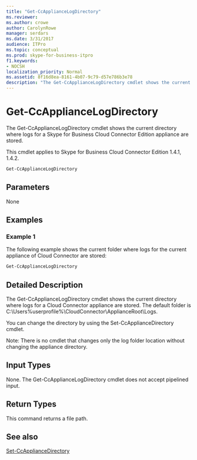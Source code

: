 ```yaml
---
title: "Get-CcApplianceLogDirectory"
ms.reviewer: 
ms.author: crowe
author: CarolynRowe
manager: serdars
ms.date: 3/31/2017
audience: ITPro
ms.topic: conceptual
ms.prod: skype-for-business-itpro
f1.keywords:
- NOCSH
localization_priority: Normal
ms.assetid: 8f16d8ea-8161-4b07-9c79-d57e786b3e78
description: "The Get-CcApplianceLogDirectory cmdlet shows the current directory where logs for a Skype for Business Cloud Connector Edition appliance are stored."
---
```


# Get-CcApplianceLogDirectory
 
The Get-CcApplianceLogDirectory cmdlet shows the current directory where logs for a Skype for Business Cloud Connector Edition appliance are stored.
  
This cmdlet applies to Skype for Business Cloud Connector Edition 1.4.1, 1.4.2.
  
```powershell
Get-CcApplianceLogDirectory
```

## Parameters

None
  
## Examples
<a name="Examples"> </a>

### Example 1

The following example shows the current folder where logs for the current appliance of Cloud Connector are stored:
  
```powershell
Get-CcApplianceLogDirectory
```

## Detailed Description
<a name="DetailedDescription"> </a>

The Get-CcApplianceLogDirectory cmdlet shows the current directory where logs for a Cloud Connector appliance are stored. The default folder is C:\Users\%userprofile%\CloudConnector\ApplianceRoot\Logs. 
  
You can change the directory by using the Set-CcApplianceDirectory cmdlet. 
  
Note: There is no cmdlet that changes only the log folder location without changing the appliance directory.
  
## Input Types
<a name="InputTypes"> </a>

None. The Get-CcApplianceLogDirectory cmdlet does not accept pipelined input.
  
## Return Types
<a name="ReturnTypes"> </a>

This command returns a file path.
  
## See also
<a name="ReturnTypes"> </a>

[Set-CcApplianceDirectory](set-ccappliancedirectory.md)
  

